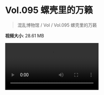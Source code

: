 # Vol.095 螺壳里的万籁

> 混乱博物馆 / Vol / Vol.095 螺壳里的万籁

**视频大小**: 28.61 MB

<div class="video"><video src="https://file.hsyhx.top/archive/混乱博物馆/Vol/095.mp4" controls preload>🤔 您的浏览器不支持 video 标签</video></div>